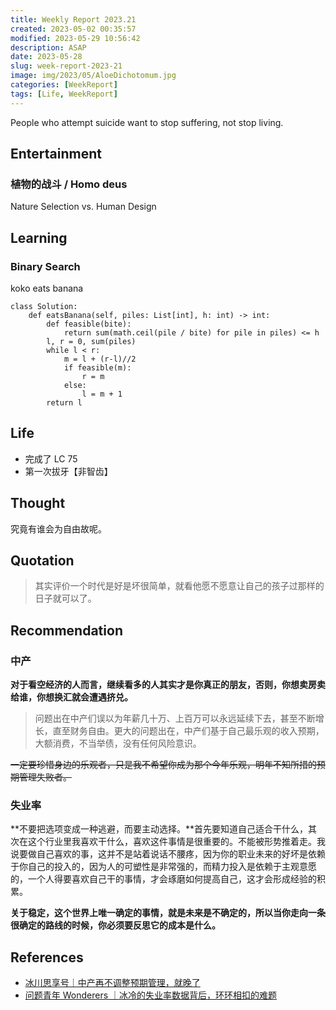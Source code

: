 ```yaml
---
title: Weekly Report 2023.21
created: 2023-05-02 00:35:57
modified: 2023-05-29 10:56:42
description: ASAP
date: 2023-05-28
slug: week-report-2023-21
image: img/2023/05/AloeDichotomum.jpg
categories: [WeekReport]
tags: [Life, WeekReport]
---
```


People who attempt suicide want to stop suffering, not stop living.

## Entertainment

### 植物的战斗 / Homo deus

Nature Selection vs. Human Design

## Learning

### Binary Search

koko eats banana

```py3
class Solution:
    def eatsBanana(self, piles: List[int], h: int) -> int:
        def feasible(bite):
            return sum(math.ceil(pile / bite) for pile in piles) <= h
        l, r = 0, sum(piles)
        while l < r:
            m = l + (r-l)//2
            if feasible(m):
                r = m
            else:
                l = m + 1
        return l
```

## Life

- 完成了 LC 75
- 第一次拔牙【非智齿】

## Thought

究竟有谁会为自由故呢。

## Quotation

> 其实评价一个时代是好是坏很简单，就看他愿不愿意让自己的孩子过那样的日子就可以了。

## Recommendation

### 中产

**对于看空经济的人而言，继续看多的人其实才是你真正的朋友，否则，你想卖房卖给谁，你想换汇就会遭遇挤兑。**

> 问题出在中产们误以为年薪几十万、上百万可以永远延续下去，甚至不断增长，直至财务自由。更大的问题出在，中产们基于自己最乐观的收入预期，大额消费，不当举债，没有任何风险意识。

~~一定要珍惜身边的乐观者，只是我不希望你成为那个今年乐观，明年不知所措的预期管理失败者。~~

### 失业率

**不要把选项变成一种逃避，而要主动选择。**首先要知道自己适合干什么，其次在这个行业里我喜欢干什么，喜欢这件事情是很重要的。不能被形势推着走。我说要做自己喜欢的事，这并不是站着说话不腰疼，因为你的职业未来的好坏是依赖于你自己的投入的，因为人的可塑性是非常强的，而精力投入是依赖于主观意愿的，一个人得要喜欢自己干的事情，才会琢磨如何提高自己，这才会形成经验的积累。

**关于稳定，这个世界上唯一确定的事情，就是未来是不确定的，所以当你走向一条很确定的路线的时候，你必须要反思它的成本是什么。**

## References

- [冰川思享号｜中产再不调整预期管理，就晚了](https://chinadigitaltimes.net/chinese/696433.html)
- [问题青年 Wonderers ｜冰冷的失业率数据背后，环环相扣的难题](https://chinadigitaltimes.net/chinese/696466.html)
